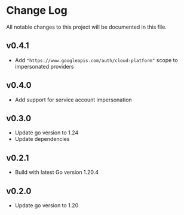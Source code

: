# Change Log

All notable changes to this project will be documented in this file.

## v0.4.1

- Add `"https://www.googleapis.com/auth/cloud-platform"` scope to impersonated providers

## v0.4.0

- Add support for service account impersonation

## v0.3.0

- Update go version to 1.24
- Update dependencies

## v0.2.1

- Build with latest Go version 1.20.4

## v0.2.0

- Update go version to 1.20
